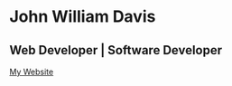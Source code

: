 # John William Davis

## Web Developer | Software Developer

[My Website](https://papadavis47.github.io)
